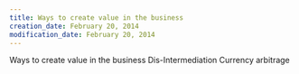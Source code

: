 ```yaml
---
title: Ways to create value in the business
creation_date: February 20, 2014
modification_date: February 20, 2014
---
```



Ways to create value in the business
Dis-Intermediation
Currency arbitrage

